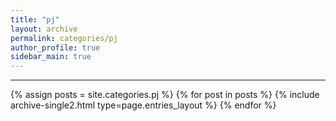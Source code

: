 ```yaml
---
title: "pj"
layout: archive
permalink: categories/pj
author_profile: true
sidebar_main: true
---
```


<!-- 공백이 포함되어 있는 카테고리 이름의 경우 site.categories['a b c'] 이런식으로! -->

***

{% assign posts = site.categories.pj %}
{% for post in posts %} {% include archive-single2.html type=page.entries_layout %} {% endfor %}
